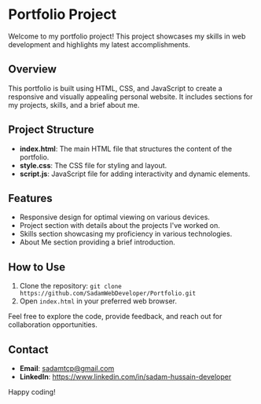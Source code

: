 # Portfolio Project

Welcome to my portfolio project! This project showcases my skills in web development and highlights my latest accomplishments.

## Overview

This portfolio is built using HTML, CSS, and JavaScript to create a responsive and visually appealing personal website. It includes sections for my projects, skills, and a brief about me.

## Project Structure

- **index.html**: The main HTML file that structures the content of the portfolio.
- **style.css**: The CSS file for styling and layout.
- **script.js**: JavaScript file for adding interactivity and dynamic elements.

## Features

- Responsive design for optimal viewing on various devices.
- Project section with details about the projects I've worked on.
- Skills section showcasing my proficiency in various technologies.
- About Me section providing a brief introduction.

## How to Use

1. Clone the repository: `git clone https://github.com/SadamWebDeveloper/Portfolio.git`
2. Open `index.html` in your preferred web browser.

Feel free to explore the code, provide feedback, and reach out for collaboration opportunities.

## Contact

- **Email**: sadamtcp@gmail.com
- **LinkedIn**: https://www.linkedin.com/in/sadam-hussain-developer

Happy coding!

